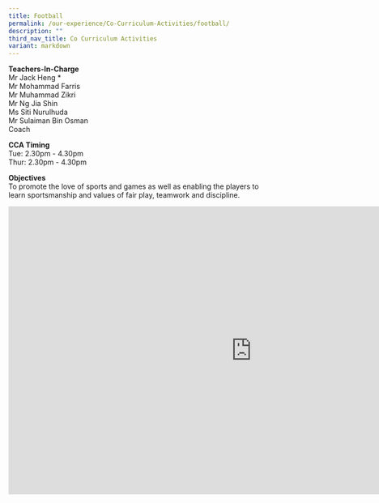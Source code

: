 ```yaml
---
title: Football
permalink: /our-experience/Co-Curriculum-Activities/football/
description: ""
third_nav_title: Co Curriculum Activities
variant: markdown
---
```

**Teachers-In-Charge**  <br>
Mr Jack Heng \*  
Mr Mohammad Farris<br>
Mr Muhammad Zikri<br>
Mr Ng Jia Shin<br>
Ms Siti Nurulhuda <br>
Mr Sulaiman Bin Osman<br>
Coach

**CCA Timing**<br>
Tue: 2.30pm - 4.30pm<br>
Thur: 2.30pm - 4.30pm

**Objectives**<br>
To promote the love of sports and games as well as enabling the players to learn sportsmanship and values of fair play, teamwork and discipline.

<iframe allowfullscreen="true" height="569" width="960" frameborder="0" src="https://docs.google.com/presentation/d/e/2PACX-1vQlopV3b6CwsMSEhhYYdiUhYPTpHYp5Ybt2fl9EahA0Lg12V2wlTALjOn8Rqlbcju1JjhTaGwz1fQG0/embed?start=true&amp;loop=true&amp;delayms=5000"></iframe>